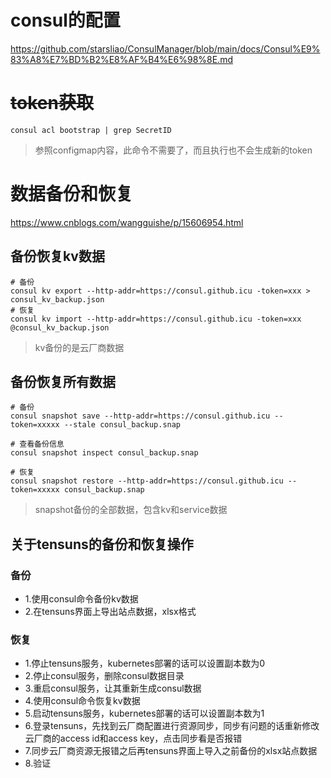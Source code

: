 # consul的配置
https://github.com/starsliao/ConsulManager/blob/main/docs/Consul%E9%83%A8%E7%BD%B2%E8%AF%B4%E6%98%8E.md

# ~~token获取~~
```
consul acl bootstrap | grep SecretID
```
> 参照configmap内容，此命令不需要了，而且执行也不会生成新的token

# 数据备份和恢复
https://www.cnblogs.com/wangguishe/p/15606954.html

## 备份恢复kv数据
```
# 备份
consul kv export --http-addr=https://consul.github.icu -token=xxx > consul_kv_backup.json
# 恢复
consul kv import --http-addr=https://consul.github.icu -token=xxx @consul_kv_backup.json
```

> kv备份的是云厂商数据

## 备份恢复所有数据
```
# 备份
consul snapshot save --http-addr=https://consul.github.icu --token=xxxxx --stale consul_backup.snap

# 查看备份信息
consul snapshot inspect consul_backup.snap

# 恢复
consul snapshot restore --http-addr=https://consul.github.icu --token=xxxxx consul_backup.snap
```

> snapshot备份的全部数据，包含kv和service数据

## 关于tensuns的备份和恢复操作

### 备份
- 1.使用consul命令备份kv数据
- 2.在tensuns界面上导出站点数据，xlsx格式

### 恢复
- 1.停止tensuns服务，kubernetes部署的话可以设置副本数为0
- 2.停止consul服务，删除consul数据目录
- 3.重启consul服务，让其重新生成consul数据
- 4.使用consul命令恢复kv数据
- 5.启动tensuns服务，kubernetes部署的话可以设置副本数为1
- 6.登录tensuns，先找到云厂商配置进行资源同步，同步有问题的话重新修改云厂商的access id和access key，点击同步看是否报错
- 7.同步云厂商资源无报错之后再tensuns界面上导入之前备份的xlsx站点数据
- 8.验证
